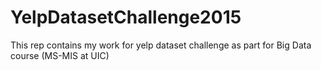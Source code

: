 # YelpDatasetChallenge2015
This rep contains my work for yelp dataset challenge as part for Big Data course (MS-MIS at UIC)
